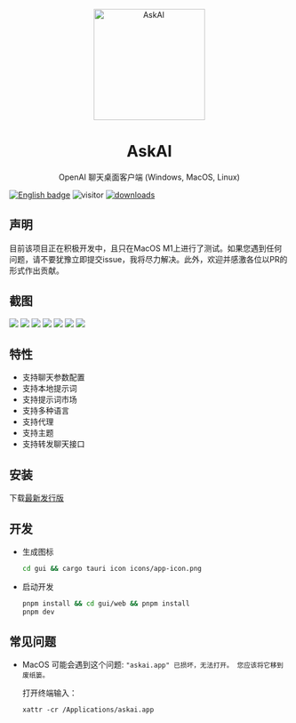 <p align="center">
  <img width="200" src="./assets/logo.png" alt="AskAI">
  <h1 align="center">AskAI</h1>
  <p align="center">OpenAI 聊天桌面客户端 (Windows, MacOS, Linux)</p>
</p>

[![English badge](https://img.shields.io/badge/%E8%8B%B1%E6%96%87-English-blue)](./README.md)
![visitor](https://visitor-badge.glitch.me/badge?page_id=lisiur.askai)
[![downloads](https://img.shields.io/github/downloads/lisiur/askai/total.svg?style=flat-square)](https://github.com/lisiur/askai/releases)

## 声明

目前该项目正在积极开发中，且只在MacOS M1上进行了测试。如果您遇到任何问题，请不要犹豫立即提交issue，我将尽力解决。此外，欢迎并感激各位以PR的形式作出贡献。

## 截图

![](./assets/live.gif)
![](./assets/chat.jpeg)
![](./assets/chat-config.jpeg)
![](./assets/prompt.jpeg)
![](./assets/prompt-market.jpeg)
![](./assets/prompt-market2.jpeg)
![](./assets/settings.jpeg)

## 特性

- 支持聊天参数配置
- 支持本地提示词
- 支持提示词市场
- 支持多种语言
- 支持代理
- 支持主题
- 支持转发聊天接口

## 安装

下载[最新发行版](https://github.com/lisiur/askai/releases)

## 开发

- 生成图标

    ```bash
    cd gui && cargo tauri icon icons/app-icon.png
    ```
- 启动开发
    ```bash
    pnpm install && cd gui/web && pnpm install
    pnpm dev
    ```

## 常见问题

-  MacOS 可能会遇到这个问题: `"askai.app" 已损坏，无法打开。 您应该将它移到废纸篓。`

    打开终端输入：

    ```shell
    xattr -cr /Applications/askai.app
    ```

